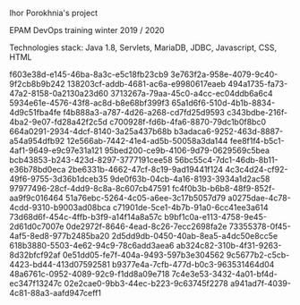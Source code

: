 Ihor Porokhnia's project


EPAM DevOps  training winter 2019 / 2020

Technologies stack: Java 1.8, Servlets, MariaDB, JDBC, Javascript, CSS, HTML

f603e38d-e145-46ba-8a3c-e5c18fb23cb9
3e763f2a-958e-4079-9c40-9f2cb8b9b242
138203cf-addb-4681-ac6a-e9980617eaeb
494a1735-fa73-47a2-8158-0a2130a23d60
3713267a-79aa-45c0-a4cc-ec04ddb6a6c4
5934e61e-4576-43f8-ac8d-b8e68bf399f3
65a1d6f6-510d-4b1b-8834-4d9c51fba4fe
f4b888a3-a787-4d26-a268-cd7fd25d9593
c343bdbe-216f-4ba2-9e07-fd28a42f2c5d
c700928f-fd6b-4fa6-8870-79dc1b0f8bc0
664a0291-2934-4dcf-8140-3a25a437b68b
b3adaca6-9252-463d-8887-a54a954dfb92
12e566ab-7442-41e4-ad5b-50058a3da144
fee8f1f4-b5c1-4af1-9649-e9c97e31a121
95bed200-ce9b-4106-9d79-0629569c5bea
bcb43853-b243-423d-8297-3777191cee58
56bc55c4-7dc1-46db-8b11-e36b78bd0eca
2be6331b-4662-47cf-8c19-9ad19441f124
4c3c4d24-cf92-49f6-9755-3d36b1dceb35
9de0f63b-04cb-4a16-8193-3934a1d2ac58
97977496-28cf-4dd9-8c8a-8c607cb47591
fc4f0b3b-b6b8-48f9-852f-aa9f9c016464
51a76ebc-5264-4c05-a6ee-3c17b5057d79
a0275dae-4c78-4cdd-9310-b9003ad08bca
c71901de-5ce1-4b7b-91a0-6cc41ee3a614
73d68d6f-454c-4ffb-b3f9-a14f14a8a57c
b9bf1c0a-e113-4758-9e45-2d61d0c7007e
0de2972f-8646-4ead-8c26-7ecc2698fa2e
73355378-0f45-4af5-8ed8-977b2485ba20
2d5dd9db-0450-40ab-8ea5-a4dc50e8cc5e
618b3880-5503-4e62-94c9-78c6add3aea6
ab324c82-310b-4f31-9263-8d32bfcf92af
0e51dd05-fe7f-404a-9493-597b3e304562
9c5677b2-c5cb-4423-bd44-413d07592581
b9377e4a-7cfb-477d-b0c3-963531464d04
48a6761c-0952-4089-92c9-f1dd8a09e718
7c4e3e53-3432-4a01-bf4d-ec347f13247c
02e2cae0-9bb3-44ec-b223-9c63745f2278
a941ad7f-4039-4c81-88a3-aafd947ceff1
